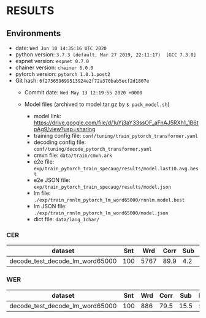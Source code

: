 <!-- Generated by /home/zxsu/espnet/utils/show_result.sh -->
# RESULTS
## Environments
- date: `Wed Jun 10 14:35:16 UTC 2020`
- python version: `3.7.3 (default, Mar 27 2019, 22:11:17)  [GCC 7.3.0]`
- espnet version: `espnet 0.7.0`
- chainer version: `chainer 6.0.0`
- pytorch version: `pytorch 1.0.1.post2`
- Git hash: `6f273659699513924e2f72a370bab5ecf2d1807e`
  - Commit date: `Wed May 13 12:19:55 2020 +0000`
  
  - Model files (archived to model.tar.gz by `$ pack_model.sh`)
    - model link: https://drive.google.com/file/d/1uYj3aY33ssOF_aFnAJ5RXh1_1B6tpAg9/view?usp=sharing
    - training config file: `conf/tuning/train_pytorch_transformer.yaml`
    - decoding config file: `conf/tuning/decode_pytorch_transformer.yaml`
    - cmvn file: `data/train/cmvn.ark`
    - e2e file: `exp/train_pytorch_train_specaug/results/model.last10.avg.best`
    - e2e JSON file: `exp/train_pytorch_train_specaug/results/model.json`
    - lm file: `./exp/train_rnnlm_pytorch_lm_word65000/rnnlm.model.best`
    - lm JSON file: `./exp/train_rnnlm_pytorch_lm_word65000/model.json`
    - dict file: `data/lang_1char/`
### CER

  |dataset|Snt|Wrd|Corr|Sub|Del|Ins|Err|S.Err|
  |---|---|---|---|---|---|---|---|---|
  |decode_test_decode_lm_word65000|100|5767|89.9|4.2|5.9|1.9|12.0|73.0 
### WER

  |dataset|Snt|Wrd|Corr|Sub|Del|Ins|Err|S.Err|
  |---|---|---|---|---|---|---|---|---|
  |decode_test_decode_lm_word65000|100|886|79.5|15.5|5.0|2.2|22.8|73.0 

